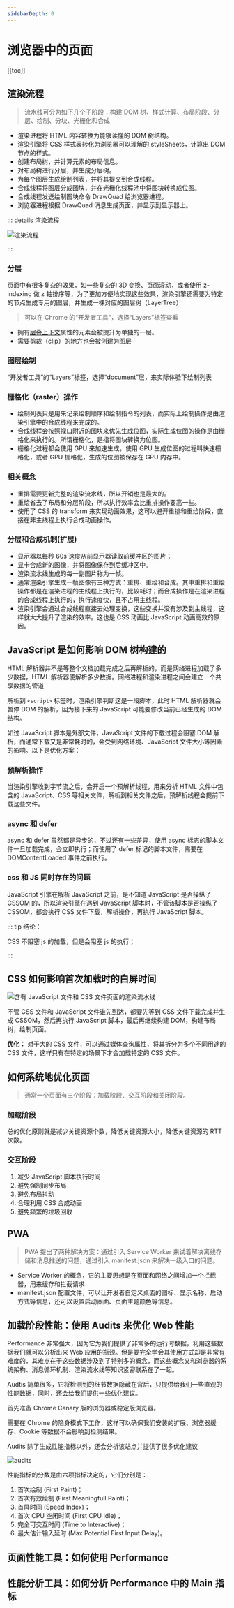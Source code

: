 ```yaml
---
sidebarDepth: 0
---
```


# 浏览器中的页面

[[toc]]

## 渲染流程

> 流水线可分为如下几个子阶段：构建 DOM 树、样式计算、布局阶段、分层、绘制、分块、光栅化和合成

- 渲染进程将 HTML 内容转换为能够读懂的 DOM 树结构。
- 渲染引擎将 CSS 样式表转化为浏览器可以理解的 styleSheets，计算出 DOM 节点的样式。
- 创建布局树，并计算元素的布局信息。
- 对布局树进行分层，并生成分层树。
- 为每个图层生成绘制列表，并将其提交到合成线程。
- 合成线程将图层分成图块，并在光栅化线程池中将图块转换成位图。
- 合成线程发送绘制图块命令 DrawQuad 给浏览器进程。
- 浏览器进程根据 DrawQuad 消息生成页面，并显示到显示器上。

::: details 渲染流程

![渲染流程](https://static001.geekbang.org/resource/image/97/37/975fcbf7f83cc20d216f3d68a85d0f37.png)

:::

### 分层

页面中有很多复杂的效果，如一些复杂的 3D 变换、页面滚动，或者使用 z-indexing 做 z 轴排序等，为了更加方便地实现这些效果，渲染引擎还需要为特定的节点生成专用的图层，并生成一棵对应的图层树（LayerTree）

> 可以在 Chrome 的“开发者工具”，选择“Layers”标签查看

- 拥有[层叠上下文](https://developer.mozilla.org/zh-CN/docs/Web/Guide/CSS/Understanding_z_index/The_stacking_context)属性的元素会被提升为单独的一层。
- 需要剪裁（clip）的地方也会被创建为图层

### 图层绘制

“开发者工具”的“Layers”标签，选择“document”层，来实际体验下绘制列表

### 栅格化（raster）操作

- 绘制列表只是用来记录绘制顺序和绘制指令的列表，而实际上绘制操作是由渲染引擎中的合成线程来完成的。
- 合成线程会按照视口附近的图块来优先生成位图，实际生成位图的操作是由栅格化来执行的。所谓栅格化，是指将图块转换为位图。
- 栅格化过程都会使用 GPU 来加速生成，使用 GPU 生成位图的过程叫快速栅格化，或者 GPU 栅格化，生成的位图被保存在 GPU 内存中。

### 相关概念

- 重排需要更新完整的渲染流水线，所以开销也是最大的。
- 重绘省去了布局和分层阶段，所以执行效率会比重排操作要高一些。
- 使用了 CSS 的 transform 来实现动画效果，这可以避开重排和重绘阶段，直接在非主线程上执行合成动画操作。

### 分层和合成机制(扩展)

- 显示器以每秒 60s 速度从前显示器读取前缓冲区的图片；
- 显卡合成新的图像，并将图像保存到后缓冲区中。
- 渲染流水线生成的每一副图片称为一帧。
- 通常渲染引擎生成一帧图像有三种方式：重排、重绘和合成。其中重排和重绘操作都是在渲染进程的主线程上执行的，比较耗时；而合成操作是在渲染进程的合成线程上执行的，执行速度快，且不占用主线程。
- 渲染引擎会通过合成线程直接去处理变换，这些变换并没有涉及到主线程，这样就大大提升了渲染的效率。这也是 CSS 动画比 JavaScript 动画高效的原因。

## JavaScript 是如何影响 DOM 树构建的

HTML 解析器并不是等整个文档加载完成之后再解析的，而是网络进程加载了多少数据，HTML 解析器便解析多少数据。网络进程和渲染进程之间会建立一个共享数据的管道

解析到 `<script>` 标签时，渲染引擎判断这是一段脚本，此时 HTML 解析器就会暂停 DOM 的解析，因为接下来的 JavaScript 可能要修改当前已经生成的 DOM 结构。

如过 JavaScript 脚本是外部文件，JavaScript 文件的下载过程会阻塞 DOM 解析，而通常下载又是非常耗时的，会受到网络环境、JavaScript 文件大小等因素的影响。以下是优化方案：

### 预解析操作

当渲染引擎收到字节流之后，会开启一个预解析线程，用来分析 HTML 文件中包含的 JavaScript、CSS 等相关文件，解析到相关文件之后，预解析线程会提前下载这些文件。

### async 和 defer

async 和 defer 虽然都是异步的，不过还有一些差异，使用 async 标志的脚本文件一旦加载完成，会立即执行；而使用了 defer 标记的脚本文件，需要在 DOMContentLoaded 事件之前执行。

### css 和 JS 同时存在的问题

JavaScript 引擎在解析 JavaScript 之前，是不知道 JavaScript 是否操纵了 CSSOM 的，所以渲染引擎在遇到 JavaScript 脚本时，不管该脚本是否操纵了 CSSOM，都会执行 CSS 文件下载，解析操作，再执行 JavaScript 脚本。

::: tip 结论：

CSS 不阻塞 js 的加载，但是会阻塞 js 的执行；

:::

## CSS 如何影响首次加载时的白屏时间

![含有 JavaScript 文件和 CSS 文件页面的渲染流水线](https://static001.geekbang.org/resource/image/76/1f/7641c75a80133e747aa2faae8f4c8d1f.png)

不管 CSS 文件和 JavaScript 文件谁先到达，都要先等到 CSS 文件下载完成并生成 CSSOM，然后再执行 JavaScript 脚本，最后再继续构建 DOM，构建布局树，绘制页面。

**优化：** 对于大的 CSS 文件，可以通过媒体查询属性，将其拆分为多个不同用途的 CSS 文件，这样只有在特定的场景下才会加载特定的 CSS 文件。

## 如何系统地优化页面

> 通常一个页面有三个阶段：加载阶段、交互阶段和关闭阶段。

### 加载阶段

总的优化原则就是减少关键资源个数，降低关键资源大小，降低关键资源的 RTT 次数。

### 交互阶段

1. 减少 JavaScript 脚本执行时间
2. 避免强制同步布局
3. 避免布局抖动
4. 合理利用 CSS 合成动画
5. 避免频繁的垃圾回收

## PWA

> PWA 提出了两种解决方案：通过引入 Service Worker 来试着解决离线存储和消息推送的问题，通过引入 manifest.json 来解决一级入口的问题。

- Service Worker 的概念，它的主要思想是在页面和网络之间增加一个拦截器，用来缓存和拦截请求
- manifest.json 配置文件，可以让开发者自定义桌面的图标、显示名称、启动方式等信息，还可以设置启动画面、页面主题颜色等信息。

## 加载阶段性能：使用 Audits 来优化 Web 性能

Performance 非常强大，因为它为我们提供了非常多的运行时数据，利用这些数据我们就可以分析出来 Web 应用的瓶颈。但是要完全学会其使用方式却是非常有难度的，其难点在于这些数据涉及到了特别多的概念，而这些概念又和浏览器的系统架构、消息循环机制、渲染流水线等知识紧密联系在了一起。

Audtis 简单很多，它将检测到的细节数据隐藏在背后，只提供给我们一些直观的性能数据，同时，还会给我们提供一些优化建议。

首先准备 Chrome Canary 版的浏览器或稳定版浏览器。

需要在 Chrome 的隐身模式下工作，这样可以确保我们安装的扩展、浏览器缓存、Cookie 等数据不会影响到检测结果。

Audits 除了生成性能指标以外，还会分析该站点并提供了很多优化建议

![audits](./imgs/audits.png)

性能指标的分数是由六项指标决定的，它们分别是：

1. 首次绘制 (First Paint)；
2. 首次有效绘制 (First Meaningfull Paint)；
3. 首屏时间 (Speed Index)；
4. 首次 CPU 空闲时间 (First CPU Idle)；
5. 完全可交互时间 (Time to Interactive)；
6. 最大估计输入延时 (Max Potential First Input Delay)。

## 页面性能工具：如何使用 Performance

## 性能分析工具：如何分析 Performance 中的 Main 指标
